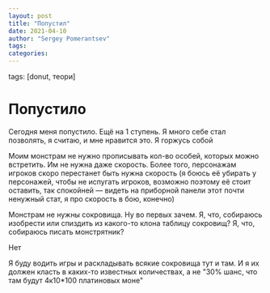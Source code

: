```yaml
---
layout: post
title: "Попустил"
date: 2021-04-10
author: "Sergey Pomerantsev"
tags:
categories:
---
```

tags: [donut, теори]

# Попустило

Сегодня меня попустило. Ещё на 1 ступень. Я много себе стал позволять, я считаю, и мне нравится это. Я горжусь собой

Моим монстрам не нужно прописывать кол-во особей, которых можно встретить. Им не нужна даже скорость. Более того, персонажам игроков скоро перестанет быть нужна скорость (я боюсь её убирать у персонажей, чтобы не испугать игроков, возможно поэтому её стоит оставить, так спокойней — видеть на приборной панели этот почти ненужный стат, я про скорость в бою, конечно)

Монстрам не нужны сокровища. Ну во первых зачем. Я, что, собираюсь изобрести или спиздить из какого-то клона таблицу сокровищ? Я, что, собираюсь писать монстрятник?

Нет

Я буду водить игры и раскладывать всякие сокровища тут и там. И я их должен класть в каких-то известных количествах, а не "30% шанс, что там будут 4к10*100 платиновых моне"
